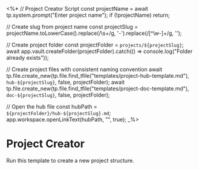 <%*
// Project Creator Script
const projectName = await tp.system.prompt("Enter project name");
if (!projectName) return;

// Create slug from project name
const projectSlug = projectName.toLowerCase().replace(/\s+/g, '-').replace(/[^\w-]+/g, '');

// Create project folder
const projectFolder = `projects/${projectSlug}`;
await app.vault.createFolder(projectFolder).catch(() => console.log("Folder already exists"));

// Create project files with consistent naming convention
await tp.file.create_new(tp.file.find_tfile("templates/project-hub-template.md"), `hub-${projectSlug}`, false, projectFolder);
await tp.file.create_new(tp.file.find_tfile("templates/project-doc-template.md"), `doc-${projectSlug}`, false, projectFolder);

// Open the hub file
const hubPath = `${projectFolder}/hub-${projectSlug}.md`;
app.workspace.openLinkText(hubPath, "", true);
_%>

# Project Creator

Run this template to create a new project structure.

